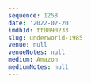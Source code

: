 ```yaml
---
sequence: 1258
date: '2022-02-20'
imdbId: tt0090233
slug: underworld-1985
venue: null
venueNotes: null
medium: Amazon
mediumNotes: null
---
```


